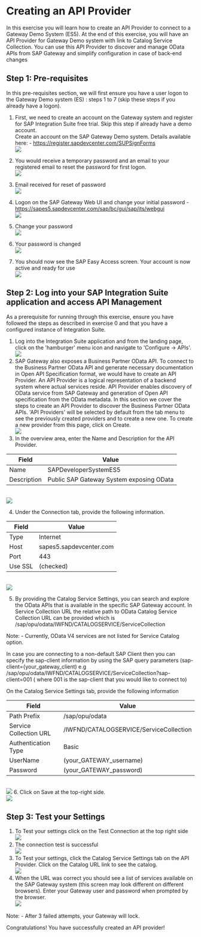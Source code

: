 # Creating an API Provider

In this exercise you will learn how to create an API Provider to connect to a Gateway Demo System (ES5). At the end of this exercise, you will have an API Provider for Gateway Demo system with link to Catalog Service Collection. You can use this API Provider to discover and manage OData APIs from SAP Gateway and simplify configuration in case of back-end changes


## Step 1: Pre-requisites
In this pre-requisites section, we will first ensure you have a user logon to the Gateway Demo system (ES) : steps 1 to 7 (skip these steps if you already have a logon). 
1. First, we need to create an account on the Gateway system and register for SAP Integration Suite free trial. Skip this step if already have a demo account. 
<br>Create an account on the SAP Gateway Demo system. Details available here: - https://register.sapdevcenter.com/SUPSignForms 
<br>![](/exercises/ex0/images/Picture1.png)

2. You would receive a temporary password and an email to your registered email to reset the password for first logon.
<br>![](/exercises/ex0/images/image.png)
3. Email received for reset of password <br>![](/exercises/ex0/images/Picture3.png)

4. Logon on the SAP Gateway Web UI and change your initial password - https://sapes5.sapdevcenter.com/sap/bc/gui/sap/its/webgui <br>![](/exercises/ex0/images/Picture4.png)
5. Change your password <br>![](/exercises/ex0/images/Picture5.png)
6. Your password is changed <br>![](/exercises/ex0/images/Picture6.png)
7. You should now see the SAP Easy Access screen. Your account is now active and ready for use <br>![](/exercises/ex0/images/Picture7.png)


## Step 2: Log into your SAP Integration Suite application and access API Management 
As a prerequisite for running through this exercise, ensure you have followed the steps as described in exercise 0 and that you have a configured instance of Integration Suite.
1. Log into the Integration Suite application and from the landing page, click on the 'hamburger' menu icon and navigate to 'Configure -> APIs'. <br>![](/exercises/ex0/images/Picture8.png)
2. SAP Gateway also exposes a Business Partner OData API. To connect to the Business Partner OData API and generate necessary documentation in Open API Specification format, we would have to create an API Provider. An API Provider is a logical representation of a backend system where actual services reside. API Provider enables discovery of OData service from SAP Gateway and generation of Open API specification from the OData metadata. In this section we cover the steps to create an API Provider to discover the Business Partner OData APIs. 'API Providers' will be selected by default from the tab menu to see the previously created providers and to create a new one. To create a new provider from this page, click on Create. <br>![](/exercises/ex0/images/Picture9.png)
3. In the overview area, enter the Name and Description for the API Provider.

| Field        | Value           |
| ------------- |-------------|
| Name      | SAPDeveloperSystemES5 |
| Description      | Public SAP Gateway System exposing OData      | 

<br>![](/exercises/ex0/images/Picture10.png)

4. Under the Connection tab, provide the following information.

| Field        | Value           |
| ------------- |-------------|
| Type      | Internet |
| Host      | sapes5.sapdevcenter.com      |
| Port      | 443 |
| Use SSL      | (checked)      | 

<br>![](/exercises/ex0/images/Picture11.png)

5. By providing the Catalog Service Settings, you can search and explore the OData APIs that is available in the specific SAP Gateway account. In Service Collection URL the relative path to OData Catalog Service Collection URL can be provided which is /sap/opu/odata/IWFND/CATALOGSERVICE/ServiceCollection 

Note: - Currently, OData V4 services are not listed for Service Catalog option.

In case you are connecting to a non-default SAP Client then you can specify the sap-client information by using the SAP query parameters (sap-client={your_gateway_client) e.g /sap/opu/odata/IWFND/CATALOGSERVICE/ServiceCollection?sap-client=001 ( where 001 is the sap-client that you would like to connect to)

On the Catalog Service Settings tab, provide the following information

| Field        | Value           |
| ------------- |-------------|
| Path Prefix      | /sap/opu/odata |
| Service Collection URL      | /IWFND/CATALOGSERVICE/ServiceCollection      |
| Authentication Type      | Basic|
| UserName      | (your_GATEWAY_username)      |
| Password      | (your_GATEWAY_password)       |

 <br>![](/exercises/ex0/images/Picture12.png)
6. Click on Save at the top-right side. <br>![](/exercises/ex0/images/Picture13.png)

## Step 3: Test your Settings
1. To Test your settings click on the Test Connection at the top right side  <br>![](/exercises/ex0/images/Picture14.png)
2. The connection test is successful <br>![](/exercises/ex0/images/Picture15.png)
3. To Test your settings, click the Catalog Service Settings tab on the API Provider. Click on the Catalog URL link to see the catalog. <br>![](/exercises/ex0/images/Picture17.png)
4. When the URL was correct you should see a list of services available on the SAP Gateway system (this screen may look different on different browsers). 
Enter your Gateway user and password when prompted by the browser.<br>![](/exercises/ex0/images/Picture16.png)

Note: - After 3 failed attempts, your Gateway will lock.

Congratulations! You have successfully created an API provider!






